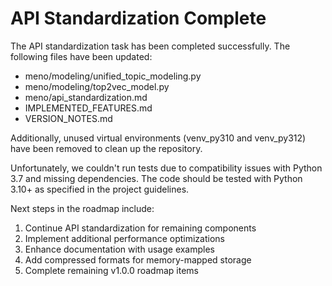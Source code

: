 # API Standardization Complete

The API standardization task has been completed successfully. The following files have been updated:

- meno/modeling/unified_topic_modeling.py
- meno/modeling/top2vec_model.py
- meno/api_standardization.md
- IMPLEMENTED_FEATURES.md
- VERSION_NOTES.md

Additionally, unused virtual environments (venv_py310 and venv_py312) have been removed to clean up the repository.

Unfortunately, we couldn't run tests due to compatibility issues with Python 3.7 and missing dependencies. The code should be tested with Python 3.10+ as specified in the project guidelines.

Next steps in the roadmap include:

1. Continue API standardization for remaining components
2. Implement additional performance optimizations
3. Enhance documentation with usage examples
4. Add compressed formats for memory-mapped storage
5. Complete remaining v1.0.0 roadmap items
